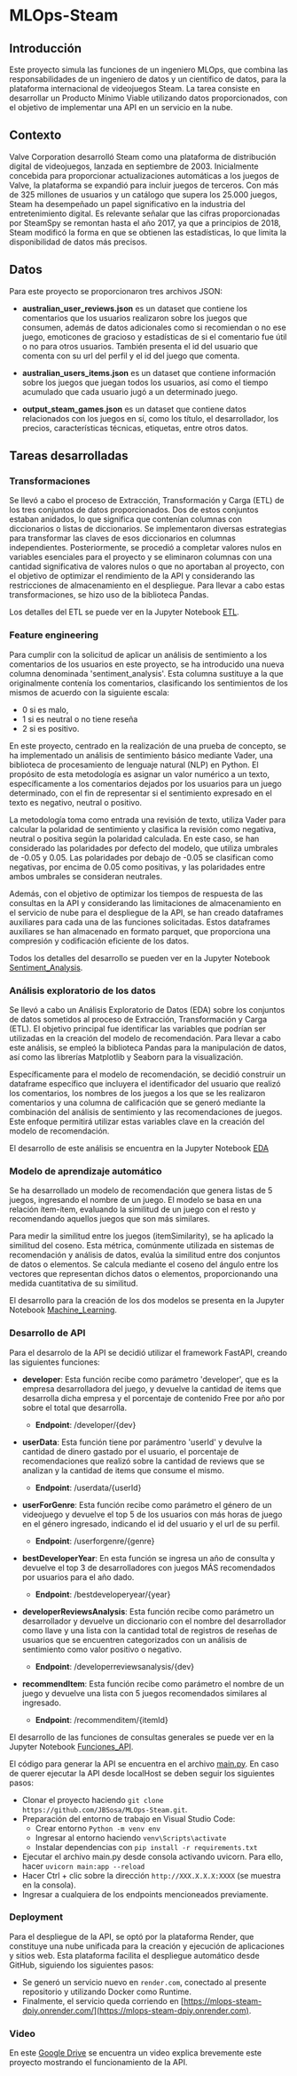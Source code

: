 # MLOps-Steam

## Introducción

Este proyecto simula las funciones de un ingeniero MLOps, que combina las responsabilidades de un ingeniero de datos y un científico de datos, para la plataforma internacional de videojuegos Steam. La tarea consiste en desarrollar un Producto Mínimo Viable utilizando datos proporcionados, con el objetivo de implementar una API en un servicio en la nube.

## Contexto

Valve Corporation desarrolló Steam como una plataforma de distribución digital de videojuegos, lanzada en septiembre de 2003. Inicialmente concebida para proporcionar actualizaciones automáticas a los juegos de Valve, la plataforma se expandió para incluir juegos de terceros. Con más de 325 millones de usuarios y un catálogo que supera los 25.000 juegos, Steam ha desempeñado un papel significativo en la industria del entretenimiento digital. Es relevante señalar que las cifras proporcionadas por SteamSpy se remontan hasta el año 2017, ya que a principios de 2018, Steam modificó la forma en que se obtienen las estadísticas, lo que limita la disponibilidad de datos más precisos.

## Datos

Para este proyecto se proporcionaron tres archivos JSON:

* **australian_user_reviews.json** es un dataset que contiene los comentarios que los usuarios realizaron sobre los juegos que consumen, además de datos adicionales como si recomiendan o no ese juego, emoticones de gracioso y estadísticas de si el comentario fue útil o no para otros usuarios. También presenta el id del usuario que comenta con su url del perfil y el id del juego que comenta.

* **australian_users_items.json** es un dataset que contiene información sobre los juegos que juegan todos los usuarios, así como el tiempo acumulado que cada usuario jugó a un determinado juego.

* **output_steam_games.json** es un dataset que contiene datos relacionados con los juegos en sí, como los título, el desarrollador, los precios, características técnicas, etiquetas, entre otros datos.

## Tareas desarrolladas

### Transformaciones

Se llevó a cabo el proceso de Extracción, Transformación y Carga (ETL) de los tres conjuntos de datos proporcionados. Dos de estos conjuntos estaban anidados, lo que significa que contenían columnas con diccionarios o listas de diccionarios. Se implementaron diversas estrategias para transformar las claves de esos diccionarios en columnas independientes. Posteriormente, se procedió a completar valores nulos en variables esenciales para el proyecto y se eliminaron columnas con una cantidad significativa de valores nulos o que no aportaban al proyecto, con el objetivo de optimizar el rendimiento de la API y considerando las restricciones de almacenamiento en el despliegue. Para llevar a cabo estas transformaciones, se hizo uso de la biblioteca Pandas.

Los detalles del ETL se puede ver en la Jupyter Notebook [ETL](https://github.com/JBSosa/MLOps-Steam/blob/main/Notebooks/ETL.ipynb).

### Feature engineering

Para cumplir con la solicitud de aplicar un análisis de sentimiento a los comentarios de los usuarios en este proyecto, se ha introducido una nueva columna denominada 'sentiment_analysis'. Esta columna sustituye a la que originalmente contenía los comentarios, clasificando los sentimientos de los mismos de acuerdo con la siguiente escala:

* 0 si es malo,
* 1 si es neutral o no tiene reseña
* 2 si es positivo.

En este proyecto, centrado en la realización de una prueba de concepto, se ha implementado un análisis de sentimiento básico mediante Vader, una biblioteca de procesamiento de lenguaje natural (NLP) en Python. El propósito de esta metodología es asignar un valor numérico a un texto, específicamente a los comentarios dejados por los usuarios para un juego determinado, con el fin de representar si el sentimiento expresado en el texto es negativo, neutral o positivo.

La metodología toma como entrada una revisión de texto, utiliza Vader para calcular la polaridad de sentimiento y clasifica la revisión como negativa, neutral o positiva según la polaridad calculada. En este caso, se han considerado las polaridades por defecto del modelo, que utiliza umbrales de -0.05 y 0.05. Las polaridades por debajo de -0.05 se clasifican como negativas, por encima de 0.05 como positivas, y las polaridades entre ambos umbrales se consideran neutrales.

Además, con el objetivo de optimizar los tiempos de respuesta de las consultas en la API y considerando las limitaciones de almacenamiento en el servicio de nube para el despliegue de la API, se han creado dataframes auxiliares para cada una de las funciones solicitadas. Estos dataframes auxiliares se han almacenado en formato parquet, que proporciona una compresión y codificación eficiente de los datos.

Todos los detalles del desarrollo se pueden ver en la Jupyter Notebook [Sentiment_Analysis](https://github.com/JBSosa/MLOps-Steam/blob/main/Notebooks/Sentiment_Analysis.ipynb).

### Análisis exploratorio de los datos

Se llevó a cabo un Análisis Exploratorio de Datos (EDA) sobre los conjuntos de datos sometidos al proceso de Extracción, Transformación y Carga (ETL). El objetivo principal fue identificar las variables que podrían ser utilizadas en la creación del modelo de recomendación. Para llevar a cabo este análisis, se empleó la biblioteca Pandas para la manipulación de datos, así como las librerías Matplotlib y Seaborn para la visualización.

Específicamente para el modelo de recomendación, se decidió construir un dataframe específico que incluyera el identificador del usuario que realizó los comentarios, los nombres de los juegos a los que se les realizaron comentarios y una columna de calificación que se generó mediante la combinación del análisis de sentimiento y las recomendaciones de juegos. Este enfoque permitirá utilizar estas variables clave en la creación del modelo de recomendación.

El desarrollo de este análisis se encuentra en la Jupyter Notebook [EDA](https://github.com/JBSosa/MLOps-Steam/blob/main/Notebooks/EDA.ipynb)

### Modelo de aprendizaje automático

Se ha desarrollado un modelo de recomendación que genera listas de 5 juegos, ingresando el nombre de un juego. El modelo se basa en una relación ítem-ítem, evaluando la similitud de un juego con el resto y recomendando aquellos juegos que son más similares.

Para medir la similitud entre los juegos (itemSimilarity), se ha aplicado la similitud del coseno. Esta métrica, comúnmente utilizada en sistemas de recomendación y análisis de datos, evalúa la similitud entre dos conjuntos de datos o elementos. Se calcula mediante el coseno del ángulo entre los vectores que representan dichos datos o elementos, proporcionando una medida cuantitativa de su similitud.

El desarrollo para la creación de los dos modelos se presenta en la Jupyter Notebook [Machine_Learning](https://github.com/JBSosa/MLOps-Steam/blob/main/Notebooks/Machine_Learning.ipynb).

### Desarrollo de API

Para el desarrolo de la API se decidió utilizar el framework FastAPI, creando las siguientes funciones:

* **developer**: Esta función recibe como parámetro 'developer', que es la empresa desarrolladora del juego, y devuelve la cantidad de items que desarrolla dicha empresa y el porcentaje de contenido Free por año por sobre el total que desarrolla.
    * **Endpoint**: /developer/{dev}

* **userData**: Esta función tiene por parámentro 'userId' y devulve la cantidad de dinero gastado por el usuario, el porcentaje de recomendaciones que realizó sobre la cantidad de reviews que se analizan y la cantidad de items que consume el mismo.
    * **Endpoint**: /userdata/{userId}

* **userForGenre**: Esta función recibe como parámetro el género de un videojuego y devuelve el top 5 de los usuarios con más horas de juego en el género ingresado, indicando el id del usuario y el url de su perfil.
    * **Endpoint**: /userforgenre/{genre}

* **bestDeveloperYear**: En esta función se ingresa un año de consulta y devuelve el top 3 de desarrolladores con juegos MÁS recomendados por usuarios para el año dado.
    * **Endpoint**: /bestdeveloperyear/{year}

* **developerReviewsAnalysis**: Esta función recibe como parámetro un desarrollador y devuelve un diccionario con el nombre del desarrollador como llave y una lista con la cantidad total de registros de reseñas de usuarios que se encuentren categorizados con un análisis de sentimiento como valor positivo o negativo.
    * **Endpoint**: /developerreviewsanalysis/{dev}

* **recommendItem**: Esta función recibe como parámetro el nombre de un juego y devuelve una lista con 5 juegos recomendados similares al ingresado.
    * **Endpoint**: /recommenditem/{itemId}

El desarrollo de las funciones de consultas generales se puede ver en la Jupyter Notebook [Funciones_API](https://github.com/JBSosa/MLOps-Steam/blob/main/Notebooks/Funciones_API.ipynb).

El código para generar la API se encuentra en el archivo [main.py](https://github.com/JBSosa/MLOps-Steam/blob/main/main.py). En caso de querer ejecutar la API desde localHost se deben seguir los siguientes pasos:

- Clonar el proyecto haciendo `git clone https://github.com/JBSosa/MLOps-Steam.git`.
- Preparación del entorno de trabajo en Visual Studio Code:
    * Crear entorno `Python -m venv env`
    * Ingresar al entorno haciendo `venv\Scripts\activate`
    * Instalar dependencias con `pip install -r requirements.txt`
- Ejecutar el archivo main.py desde consola activando uvicorn. Para ello, hacer `uvicorn main:app --reload`
- Hacer Ctrl + clic sobre la dirección `http://XXX.X.X.X:XXXX` (se muestra en la consola).
- Ingresar a cualquiera de los endpoints mencioneados previamente.

### Deployment

Para el despliegue de la API, se optó por la plataforma Render, que constituye una nube unificada para la creación y ejecución de aplicaciones y sitios web. Esta plataforma facilita el despliegue automático desde GitHub, siguiendo los siguientes pasos:

- Se generó un servicio nuevo  en `render.com`, conectado al presente repositorio y utilizando Docker como Runtime.
- Finalmente, el servicio queda corriendo en [https://mlops-steam-dpiy.onrender.com/](https://mlops-steam-dpiy.onrender.com).

### Video

En este [Google Drive](https://drive.google.com/drive/folders/1dq9PX_LicSvEaXvryloWqhqPbisvLe-D?usp=drive_link) se encuentra un video explica brevemente este proyecto mostrando el funcionamiento de la API.